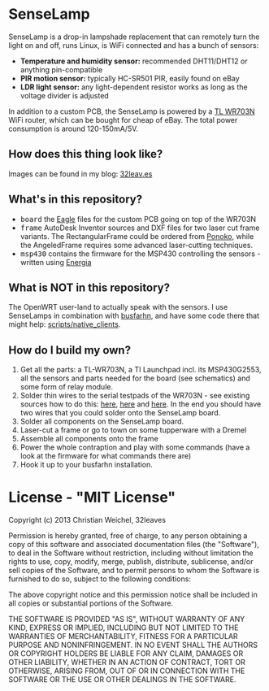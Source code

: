SenseLamp
============================

SenseLamp is a drop-in lampshade replacement that can remotely turn the light on and off, runs Linux, is WiFi connected and has a bunch of sensors:
 * __Temperature and humidity sensor:__ recommended DHT11/DHT12 or anything pin-compatible
 * __PIR motion sensor:__ typically HC-SR501 PIR, easily found on eBay
 * __LDR light sensor:__ any light-dependent resistor works as long as the voltage divider is adjusted

In addition to a custom PCB, the SenseLamp is powered by a [TL WR703N](http://wiki.openwrt.org/toh/tp-link/tl-wr703n) WiFi router, which can be bought for cheap of eBay. The total power consumption is around 120-150mA/5V.

## How does this thing look like?
Images can be found in my blog: [32leav.es](http://32leav.es/?tag=senselamp)

## What's in this repository?
 * <tt>board</tt> the [Eagle](http://www.cadsoftusa.com/) files for the custom PCB going on top of the WR703N
 * <tt>frame</tt> AutoDesk Inventor sources and DXF files for two laser cut frame variants. The RectangularFrame could be ordered from [Ponoko](https://www.ponoko.com/), while the AngeledFrame requires some advanced laser-cutting techniques.
 * <tt>msp430</tt> contains the firmware for the MSP430 controlling the sensors - written using [Energia](https://github.com/energia/Energia/)

## What is __NOT__ in this repository?
The OpenWRT user-land to actually speak with the sensors. I use SenseLamps in combination with [busfarhn](https://github.com/32leaves/busfahrn), and have some code there that might help: [scripts/native_clients](https://github.com/32leaves/busfahrn/tree/master/scripts/native_clients).

## How do I build my own?
1. Get all the parts: a TL-WR703N, a TI Launchpad incl. its MSP430G2553, all the sensors and parts needed for the board (see schematics) and some form of relay module.
2. Solder thin wires to the serial testpads of the WR703N - see existing sources how to do this: [here](http://forums.openpilot.org/blog/52/entry-92-unbrick-wr703n-wifi-router/), [here](http://www.designspark.com/blog/hacking-the-tp-link-tl-wr703n) and [here](http://www.instructables.com/id/TL-WR703N-serial-port/). In the end you should have two wires that you could solder onto the SenseLamp board.
3. Solder all components on the SenseLamp board.
4. Laser-cut a frame or go to town on some tupperware with a Dremel
5. Assemble all components onto the frame
6. Power the whole contraption and play with some commands (have a look at the firmware for what commands there are)
7. Hook it up to your busfarhn installation.

# License - "MIT License"
Copyright (c) 2013 Christian Weichel, 32leaves

Permission is hereby granted, free of charge, to any person obtaining a copy of this software and associated documentation files (the "Software"), to deal in the Software without restriction, including without limitation the rights to use, copy, modify, merge, publish, distribute, sublicense, and/or sell copies of the Software, and to permit persons to whom the Software is furnished to do so, subject to the following conditions:

The above copyright notice and this permission notice shall be included in all copies or substantial portions of the Software.

THE SOFTWARE IS PROVIDED "AS IS", WITHOUT WARRANTY OF ANY KIND, EXPRESS OR IMPLIED, INCLUDING BUT NOT LIMITED TO THE WARRANTIES OF MERCHANTABILITY, FITNESS FOR A PARTICULAR PURPOSE AND NONINFRINGEMENT. IN NO EVENT SHALL THE AUTHORS OR COPYRIGHT HOLDERS BE LIABLE FOR ANY CLAIM, DAMAGES OR OTHER LIABILITY, WHETHER IN AN ACTION OF CONTRACT, TORT OR OTHERWISE, ARISING FROM, OUT OF OR IN CONNECTION WITH THE SOFTWARE OR THE USE OR OTHER DEALINGS IN THE SOFTWARE.
